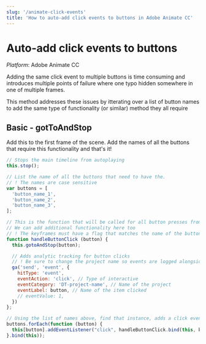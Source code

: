 ```yaml
---
slug: '/animate-click-events'
title: 'How to auto-add click events to buttons in Adobe Animate CC'
---
```


# Auto-add click events to buttons

*Platform*: Adobe Animate CC

Adding the same click event to multiple buttons is time consuming and introduces multiple points of failure where one typo hidden somewhere in one of multiple frames. 

This method addresses these issues by itterating over a list of button names to add the same type of functionality (or similar) method they all require


## Basic - gotToAndStop

Add this to the first frame of the scene. Add the names of all the buttons that require this functionality and that's it!

``` javascript
// Stops the main timeline from autoplaying
this.stop();

// List the name of all the buttons that need to have the.
// ! The names are case sensitive
var buttons = [
  'button_name_1',
  'button_name_2',
  'button_name_3',
];

// This is the function that will be called for all button presses from the list above
// We can add additional functionality here too
// ! The keyframes must have a flag that matches the name of the button
function handleButtonClick (button) {
  this.gotoAndStop(button);

  // Adds analytic tracking for button clicks
  // ! Be sure to change the project name so events are logged alongside it
  ga('send', 'event', {
    hitType: 'event', 
    eventAction: 'click', // Type of interactive
    eventCategory: 'DT-project-name', // Name of the project
    eventLabel: button, // Name of the item clicked
    // eventValue: 1,
  })
};

// Using the list of names above, find that instance, adds a click event and the appropriate function
buttons.forEach(function (button) {
  this[button].addEventListener("click", handleButtonClick.bind(this, button));
}.bind(this));
```

